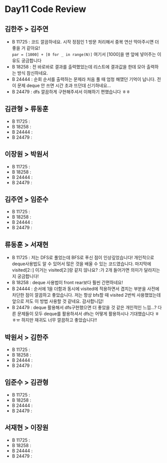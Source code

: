 # Day11 Code Review

## 김한주 > 김주연

- B 11725 : 코드 깔끔하네요. 시작 정점인 1 방문 처리해서 중복 연산 막아주시면 더 좋을 거 같아요!  
`par = [1000] + [0 for _ in range(N)]` 여기서 [1000]을 맨 앞에 넣어주는 이유도 궁금합니다
- B 18258 : 전 바로바로 결과를 출력했었는데 리스트에 결과값을 한데 모아 출력하는 방식 참신하네요.
- B 24444 : 순회 순서를 출력하는 문제라 처음 풀 때 엄청 해맸던 기억이 납니다. 전 이 문제 deque 안 쓰면 시간 초과 뜨던데 신기하네요...
- B 24479 : dfs 깔끔하게 구현해주셔서 이해하기 편했습니다 ㅎㅎ

## 김관형 > 류동훈

- B 11725 :
- B 18258 :
- B 24444 :
- B 24479 :

## 이장원 > 박원서

- B 11725 :
- B 18258 :
- B 24444 :
- B 24479 :

## 김주연 > 임준수

- B 11725 :
- B 18258 :
- B 24444 :
- B 24479 :

## 류동훈 > 서재현

- B 11725 : 저는 DFS로 풀었는데 BFS로 푸신 점이 인상깊었습니다! 개인적으로 deque사용법도 알 수 있어서 많은 것을 배울 수 있는 코드였습니다. 마지막에 visited[2::] 이거는 visited[2:]랑 같지 않나요? :가 2개 들어가면 의미가 달라지는지 궁금합니다!
- B 18258 : deque 사용법이 front rear보다 훨씬 간편하네요!
- B 24444 : 순서에 1을 더함과 동시에 visited에 적용하면서 겹치는 부분을 사전에 차단한 점이 깔끔하고 좋았습니다. 저는 항상 bfs할 때 visited 2번씩 사용했었는데 앞으로 저도 이 방법 사용할 것 같네요. 감사합니답!
- B 24479 : deque 활용해서 dfs구현했으면 더 좋았을 것 같은 개인적인 느낌...? 다른 문제들이 모두 deque를 활용하셔서 dfs는 어떻게 활용하시나 기대했습니다 ㅎㅎㅠ 하지만 재귀도 너무 깔끔하고 좋았습니다!!


## 박원서 > 김한주

- B 11725 :
- B 18258 :
- B 24444 :
- B 24479 :

## 임준수 > 김관형

- B 11725 :
- B 18258 :
- B 24444 :
- B 24479 :

## 서재현 > 이장원

- B 11725 :
- B 18258 :
- B 24444 :
- B 24479 :

